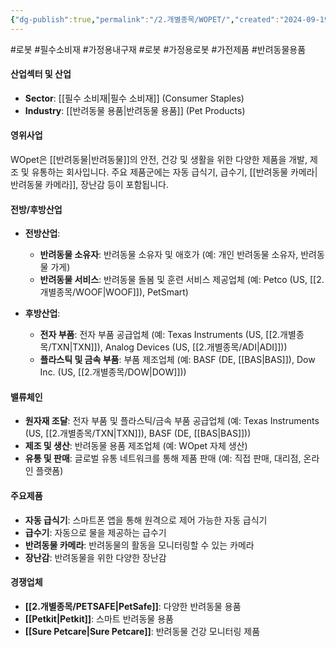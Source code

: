```yaml
---
{"dg-publish":true,"permalink":"/2.개별종목/WOPET/","created":"2024-09-19T14:36:39.030+09:00","updated":"2025-06-03T20:06:02.137+09:00"}
---
```


#로봇 #필수소비재 #가정용내구재 #로봇 #가정용로봇 #가전제품 #반려동물용품


#### 산업섹터 및 산업

- **Sector**: [[필수 소비재\|필수 소비재]] (Consumer Staples)
- **Industry**: [[반려동물 용품\|반려동물 용품]] (Pet Products)

#### 영위사업

WOpet은 [[반려동물\|반려동물]]의 안전, 건강 및 생활을 위한 다양한 제품을 개발, 제조 및 유통하는 회사입니다. 주요 제품군에는 자동 급식기, 급수기, [[반려동물 카메라\|반려동물 카메라]], 장난감 등이 포함됩니다.

#### 전방/후방산업

- **전방산업**:
    - **반려동물 소유자**: 반려동물 소유자 및 애호가 (예: 개인 반려동물 소유자, 반려동물 가게)
    - **반려동물 서비스**: 반려동물 돌봄 및 훈련 서비스 제공업체 (예: Petco (US, [[2.개별종목/WOOF\|WOOF]]), PetSmart)
      
- **후방산업**:
    - **전자 부품**: 전자 부품 공급업체 (예: Texas Instruments (US, [[2.개별종목/TXN\|TXN]]), Analog Devices (US, [[2.개별종목/ADI\|ADI]]))
    - **플라스틱 및 금속 부품**: 부품 제조업체 (예: BASF (DE, [[BAS\|BAS]]), Dow Inc. (US, [[2.개별종목/DOW\|DOW]]))

#### 밸류체인

- **원자재 조달**: 전자 부품 및 플라스틱/금속 부품 공급업체 (예: Texas Instruments (US, [[2.개별종목/TXN\|TXN]]), BASF (DE, [[BAS\|BAS]]))
- **제조 및 생산**: 반려동물 용품 제조업체 (예: WOpet 자체 생산)
- **유통 및 판매**: 글로벌 유통 네트워크를 통해 제품 판매 (예: 직접 판매, 대리점, 온라인 플랫폼)

#### 주요제품

- **자동 급식기**: 스마트폰 앱을 통해 원격으로 제어 가능한 자동 급식기
- **급수기**: 자동으로 물을 제공하는 급수기
- **반려동물 카메라**: 반려동물의 활동을 모니터링할 수 있는 카메라
- **장난감**: 반려동물을 위한 다양한 장난감

#### 경쟁업체

- **[[2.개별종목/PETSAFE\|PetSafe]]**: 다양한 반려동물 용품
- **[[Petkit\|Petkit]]**: 스마트 반려동물 용품
- **[[Sure Petcare\|Sure Petcare]]**: 반려동물 건강 모니터링 제품